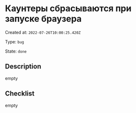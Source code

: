 # Каунтеры сбрасываются при запуске браузера

Created at: `2022-07-26T10:00:25.420Z`

Type: `bug`

State: `done`

## Description
empty

## Checklist
empty
